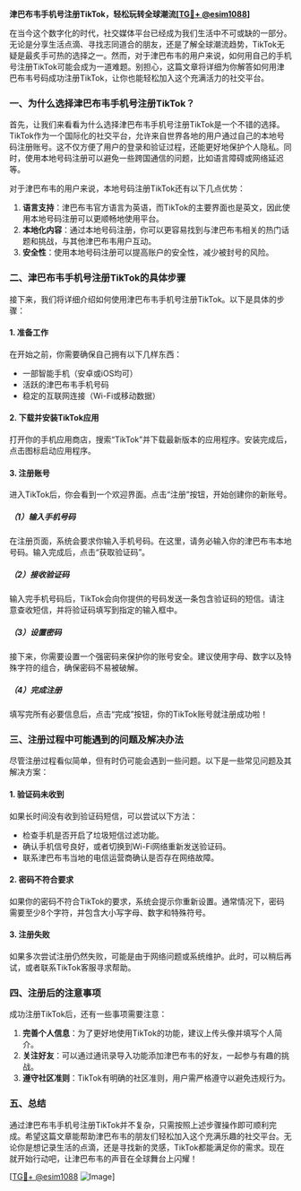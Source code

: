 **津巴布韦手机号注册TikTok，轻松玩转全球潮流[[TG💪+ @esim1088](https://t.me/s/esim1088)]**

在当今这个数字化的时代，社交媒体平台已经成为我们生活中不可或缺的一部分。无论是分享生活点滴、寻找志同道合的朋友，还是了解全球潮流趋势，TikTok无疑是最炙手可热的选择之一。然而，对于津巴布韦的用户来说，如何用自己的手机号注册TikTok可能会成为一道难题。别担心，这篇文章将详细为你解答如何用津巴布韦号码成功注册TikTok，让你也能轻松加入这个充满活力的社交平台。

### 一、为什么选择津巴布韦手机号注册TikTok？

首先，让我们来看看为什么选择津巴布韦手机号注册TikTok是一个不错的选择。TikTok作为一个国际化的社交平台，允许来自世界各地的用户通过自己的本地号码注册账号。这不仅方便了用户的登录和验证过程，还能更好地保护个人隐私。同时，使用本地号码注册可以避免一些跨国通信的问题，比如语言障碍或网络延迟等。

对于津巴布韦的用户来说，本地号码注册TikTok还有以下几点优势：

1. **语言支持**：津巴布韦官方语言为英语，而TikTok的主要界面也是英文，因此使用本地号码注册可以更顺畅地使用平台。
2. **本地化内容**：通过本地号码注册，你可以更容易找到与津巴布韦相关的热门话题和挑战，与其他津巴布韦用户互动。
3. **安全性**：使用本地号码注册可以提高账户的安全性，减少被封号的风险。

### 二、津巴布韦手机号注册TikTok的具体步骤

接下来，我们将详细介绍如何使用津巴布韦手机号注册TikTok。以下是具体的步骤：

#### 1. 准备工作

在开始之前，你需要确保自己拥有以下几样东西：

- 一部智能手机（安卓或iOS均可）
- 活跃的津巴布韦手机号码
- 稳定的互联网连接（Wi-Fi或移动数据）

#### 2. 下载并安装TikTok应用

打开你的手机应用商店，搜索“TikTok”并下载最新版本的应用程序。安装完成后，点击图标启动应用程序。

#### 3. 注册账号

进入TikTok后，你会看到一个欢迎界面。点击“注册”按钮，开始创建你的新账号。

##### （1）输入手机号码

在注册页面，系统会要求你输入手机号码。在这里，请务必输入你的津巴布韦本地号码。输入完成后，点击“获取验证码”。

##### （2）接收验证码

输入完手机号码后，TikTok会向你提供的号码发送一条包含验证码的短信。请注意查收短信，并将验证码填写到指定的输入框中。

##### （3）设置密码

接下来，你需要设置一个强密码来保护你的账号安全。建议使用字母、数字以及特殊字符的组合，确保密码不易被破解。

##### （4）完成注册

填写完所有必要信息后，点击“完成”按钮，你的TikTok账号就注册成功啦！

### 三、注册过程中可能遇到的问题及解决办法

尽管注册过程看似简单，但有时仍可能会遇到一些问题。以下是一些常见问题及其解决方案：

#### 1. 验证码未收到

如果长时间没有收到验证码短信，可以尝试以下方法：

- 检查手机是否开启了垃圾短信过滤功能。
- 确认手机信号良好，或者切换到Wi-Fi网络重新发送验证码。
- 联系津巴布韦当地的电信运营商确认是否存在网络故障。

#### 2. 密码不符合要求

如果你的密码不符合TikTok的要求，系统会提示你重新设置。通常情况下，密码需要至少8个字符，并包含大小写字母、数字和特殊符号。

#### 3. 注册失败

如果多次尝试注册仍然失败，可能是由于网络问题或系统维护。此时，可以稍后再试，或者联系TikTok客服寻求帮助。

### 四、注册后的注意事项

成功注册TikTok后，还有一些事项需要注意：

1. **完善个人信息**：为了更好地使用TikTok的功能，建议上传头像并填写个人简介。
2. **关注好友**：可以通过通讯录导入功能添加津巴布韦的好友，一起参与有趣的挑战。
3. **遵守社区准则**：TikTok有明确的社区准则，用户需严格遵守以避免违规行为。

### 五、总结

通过津巴布韦手机号注册TikTok并不复杂，只需按照上述步骤操作即可顺利完成。希望这篇文章能帮助津巴布韦的朋友们轻松加入这个充满乐趣的社交平台。无论你是想记录生活的点滴，还是寻找新的灵感，TikTok都能满足你的需求。现在就开始行动吧，让津巴布韦的声音在全球舞台上闪耀！

[[TG💪+ @esim1088](https://t.me/s/esim1088) ![Image](https://i.postimg.cc/4NQfJmqS/Snipaste-2025-05-13-00-14-12.png)]